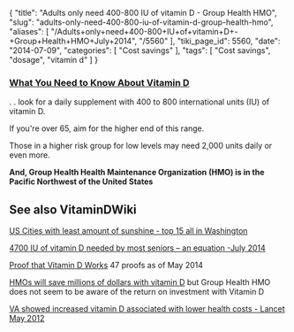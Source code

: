 {
    "title": "Adults only need 400-800 IU of vitamin D - Group Health HMO",
    "slug": "adults-only-need-400-800-iu-of-vitamin-d-group-health-hmo",
    "aliases": [
        "/Adults+only+need+400-800+IU+of+vitamin+D+-+Group+Health+HMO+July+2014",
        "/5560"
    ],
    "tiki_page_id": 5560,
    "date": "2014-07-09",
    "categories": [
        "Cost savings"
    ],
    "tags": [
        "Cost savings",
        "dosage",
        "vitamin d"
    ]
}


### [What You Need to Know About Vitamin D](https://www1.ghc.org/html/public/health-wellness/nutrition/vitaminD.html)

. . look for a daily supplement with 400 to 800 international units (IU) of vitamin D. 

If you're over 65, aim for the higher end of this range. 

Those in a higher risk group for low levels may need 2,000 units daily or even more.

 **And, Group Health Health Maintenance Organization (HMO) is in the Pacific Northwest of the United States** 

## See also VitaminDWiki

[US Cities with least amount of sunshine - top 15 all in Washington](/posts/us-cities-with-least-amount-of-sunshine-top-15-all-in-washington) 

[4700 IU of vitamin D needed by most seniors – an equation -July 2014](/posts/4700-iu-of-vitamin-d-needed-by-most-seniors-an-equation)

[Proof that Vitamin D Works](/posts/proof-that-vitamin-d-works) 47 proofs as of May 2014

[HMOs will save millions of dollars with vitamin D](/posts/hmos-will-save-millions-of-dollars-with-vitamin-d) but Group Health HMO does not seem to be aware of the return on investment with Vitamin D

[VA showed increased vitamin D associated with lower health costs - Lancet May 2012](/posts/va-showed-increased-vitamin-d-associated-with-lower-health-costs-lancet)